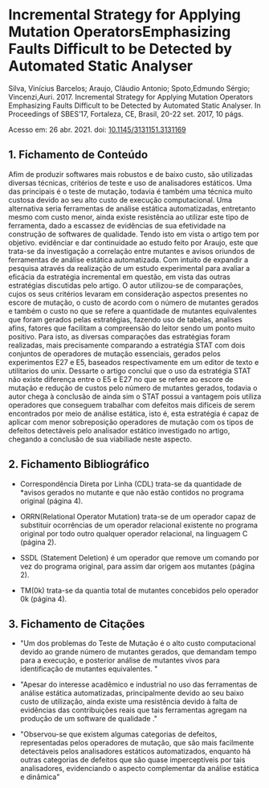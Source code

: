 
# Incremental Strategy for Applying Mutation OperatorsEmphasizing Faults Difficult to be Detected by Automated Static Analyser

Silva, Vinícius Barcelos; Araujo, Cláudio Antonio;   Spoto,Edmundo Sérgio;
Vincenzi,Auri. 2017. Incremental Strategy for Applying Mutation
Operators Emphasizing Faults Difficult to be Detected by Automated Static
Analyser. In Proceedings of SBES’17, Fortaleza, CE, Brasil, 20-22 set. 2017, 10 págs.

 Acesso em: 26 abr. 2021. doi: [10.1145/3131151.3131169](https://dl.acm.org/doi/10.1145/3131151.3131169)

## 1. Fichamento de Conteúdo
Afim de produzir softwares mais robustos e de baixo custo, são utilizadas diversas técnicas, critérios de teste e uso de analisadores estáticos. Uma das principais é o teste de mutação, todavia é também uma técnica muito custosa devido ao seu alto custo de execução computacional. Uma alternativa seria ferramentas de análise estática automatizadas, entretanto mesmo com custo menor, ainda existe resistência ao utilizar este tipo de ferramenta, dado a escassez de evidências de sua efetividade na construção de softwares de qualidade. Tendo isto em vista o artigo tem por objetivo. evidênciar e dar continuidade ao estudo feito por Araujo, este que trata-se da investigação a correlação entre mutantes e avisos oriundos de ferramentas de análise estática automatizada. Com intuito de expandir a pesquisa através da realização de um estudo experimental para avaliar a eficácia da estratégia incremental em questão, em vista das outras estratégias discutidas pelo artigo. O autor utilizou-se de comparações, cujos os seus critérios levaram em consideração aspectos presentes no escore de mutação, o custo de acordo com o número de mutantes gerados e também o custo no que se refere a quantidade de mutantes equivalentes que foram gerados pelas estratégias, fazendo uso de tabelas, analises afins, fatores que facilitam a compreensão do leitor sendo  um ponto muito positivo. Para isto, as diversas comparações das estratégias foram realizadas, mais precisamente comparando a estratégia STAT com dois conjuntos de operadores de mutação essenciais, gerados pelos experimentos E27 e E5, baseados respectivamente em um editor de texto e utilitarios do unix. Dessarte o artigo conclui que o uso da estratégia STAT não existe diferença entre o E5 e E27 no que se refere ao escore de mutação e redução de custos pelo número de mutantes gerados, todavia o autor chega à conclusão de ainda sim o STAT possui a vantagem pois utiliza operadores que conseguem trabalhar com defeitos mais difíceis de serem encontrados por meio de análise estática, isto é, esta estratégia é capaz de aplicar com menor sobreposição operadores de mutação com os tipos de defeitos detectáveis pelo analisador estático investigado no artigo, chegando a conclusão de sua viabiliade neste aspecto.

## 2. Fichamento Bibliográfico 

* Correspondência Direta por Linha (CDL) trata-se da quantidade de *avisos gerados no mutante e que não estão contidos no programa original (página 4).

* ORRN(Relational Operator Mutation) trata-se de um operador capaz de substituir ocorrências de um operador relacional existente no programa original por todo outro qualquer operador relacional, na linguagem C (página 2).

* SSDL (Statement Deletion)  é um operador que remove um comando por vez do programa original, para assim dar origem aos mutantes (página 2).

* TM(0k) trata-se da quantia total de mutantes concebidos pelo operador 0k (página 4).


## 3. Fichamento de Citações 

* "Um dos problemas do Teste de Mutação é o alto custo computacional devido ao grande número de mutantes gerados, que demandam tempo para a execução, e posterior análise de mutantes vivos para identificação de mutantes equivalentes. "

* "Apesar do interesse acadêmico e industrial no uso das ferramentas de análise estática automatizadas, principalmente devido ao seu baixo custo de utilização, ainda existe uma resistência devido à falta de evidências das contribuições reais que tais ferramentas agregam na produção de um software de qualidade ."

* "Observou-se que existem algumas categorias de defeitos, representadas pelos operadores de mutação, que
são mais facilmente detectáveis pelos analisadores estáticos automatizados, enquanto há outras categorias de defeitos que são quase
imperceptíveis por tais analisadores, evidenciando o aspecto complementar da análise estática e dinâmica"

